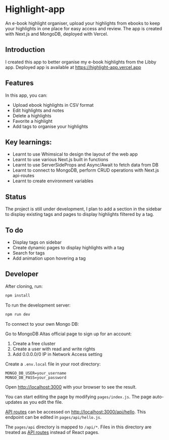 

# Highlight-app 
An e-book highlight organiser, upload your highlights from ebooks to keep your highlights in one place for easy access and review. The app is created with Next.js and MongoDB, deployed with Vercel.

## Introduction 
I created this app to better organise my e-book highlights from the Libby app. Deployed app is available at https://highlight-app.vercel.app

## Features
In this app, you can: 
- Upload ebook highlights in CSV format 
- Edit highlights and notes 
- Delete a highlights 
- Favorite a highlight 
- Add tags to organise your highlights


## Key learnings: 
- Learnt to use Whimsical to design the layout of the web app 
- Learnt to use various Next.js built in functions 
- Learnt to use ServerSideProps and Async/Await to fetch data from DB 
- Learnt to connect to MongoDB, perform CRUD operations with Next.js api-routes 
- Learnt to create environment variables 

## Status
The project is still under development, I plan to add a section in the sidebar to display existing tags and pages to display highlights filtered by a tag. 

## To do 
- Display tags on sidebar 
- Create dynamic pages to display highlights with a tag
- Search for tags 
- Add animation upon hovering a tag 

## Developer

After cloning, run: 


```bash
npm install

```


To run the development server:

```bash
npm run dev

```


To connect to your own Mongo DB: 

Go to MongoDB Altas official page to sign up for an account: 
1. Create a free cluster 
2. Create a user with read and write rights 
3. Add 0.0.0.0/0 IP in Network Access setting


Create a `.env.local` file in your root directory:

```
MONGO_DB_USER=your_username
MONGO_DB_PASS=your_password
```

Open [http://localhost:3000](http://localhost:3000) with your browser to see the result.

You can start editing the page by modifying `pages/index.js`. The page auto-updates as you edit the file.

[API routes](https://nextjs.org/docs/api-routes/introduction) can be accessed on [http://localhost:3000/api/hello](http://localhost:3000/api/hello). This endpoint can be edited in `pages/api/hello.js`.

The `pages/api` directory is mapped to `/api/*`. Files in this directory are treated as [API routes](https://nextjs.org/docs/api-routes/introduction) instead of React pages.


